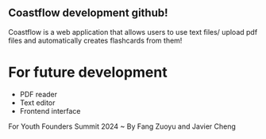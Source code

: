 ## Coastflow development github!
Coastflow is a web application that allows users to use text files/ upload pdf files and automatically creates flashcards from them! 

# For future development 
* PDF reader
* Text editor
* Frontend interface

For Youth Founders Summit 2024
	~ By Fang Zuoyu and Javier Cheng
